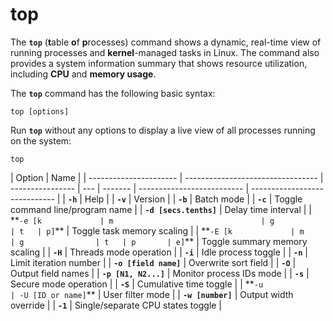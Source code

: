 # top

The **`top`** (**t**able **o**f **p**rocesses) command shows a dynamic, real-time view of running processes and **kernel**-managed tasks in Linux. The command also provides a system information summary that shows resource utilization, including **CPU** and **memory usage**.

The **`top`** command has the following basic syntax:

```
top [options]
```

Run **`top`** without any options to display a live view of all processes running on the system:

```
top
```

| Option                 | Name                              |
| ---------------------- | --------------------------------- | ---------------- | --- | ------- | -------------------------- | ----------------------------- |
| **`-h`**               | Help                              |
| **`-v`**               | Version                           |
| **`-b`**               | Batch mode                        |
| **`-c`**               | Toggle command line/program name  |
| **`-d [secs.tenths]`** | Delay time interval               |
| \*\*`-e [k             | m                                 | g                | t   | p]`\*\* | Toggle task memory scaling |
| \*\*`-E [k             | m                                 | g                | t   | p       | e]`\*\*                    | Toggle summary memory scaling |
| **`-H`**               | Threads mode operation            |
| **`-i`**               | Idle process toggle               |
| **`-n`**               | Limit iteration number            |
| **`-o [field name]`**  | Overwrite sort field              |
| **`-O`**               | Output field names                |
| **`-p [N1, N2...]`**   | Monitor process IDs mode          |
| **`-s`**               | Secure mode operation             |
| **`-S`**               | Cumulative time toggle            |
| \*\*`-u                | -U [ID or name]`\*\*              | User filter mode |
| **`-w [number]`**      | Output width override             |
| **`-1`**               | Single/separate CPU states toggle |
